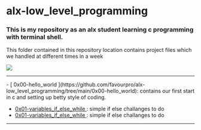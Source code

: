 # alx-low_level_programming
### This is my repository as an alx student learning c programming with terminal shell.
This folder contained in this repository location contains project files which we handled at different times in a week

<img src="https://encrypted-tbn0.gstatic.com/images?q=tbn:ANd9GcT2LdparXvNGACoKctD4PNOECxup_gFqqyesulF8s9oK2WxwXh69hNRMC7LPoyxHvf4KDo&usqp=CAU"/>
<hr>
- [ 0x00-hello_world ](https://github.com/favourpro/alx-low_level_programming/tree/main/0x00-hello_world): contains our first start in c and setting up betty style of coding.

- [0x01-variables_if_else_while ](https://github.com/favourpro/alx-low_level_programming/tree/main/0x01-variables_if_else_while): simple if else challanges to do 
- [0x01-variables_if_else_while ](https://github.com/favourpro/alx-low_level_programming/tree/main/0x01-variables_if_else_while): simple if else challanges to do 
<hr>
